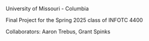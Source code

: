 University of Missouri - Columbia

Final Project for the Spring 2025 class of INFOTC 4400

Collaborators: Aaron Trebus, Grant Spinks

